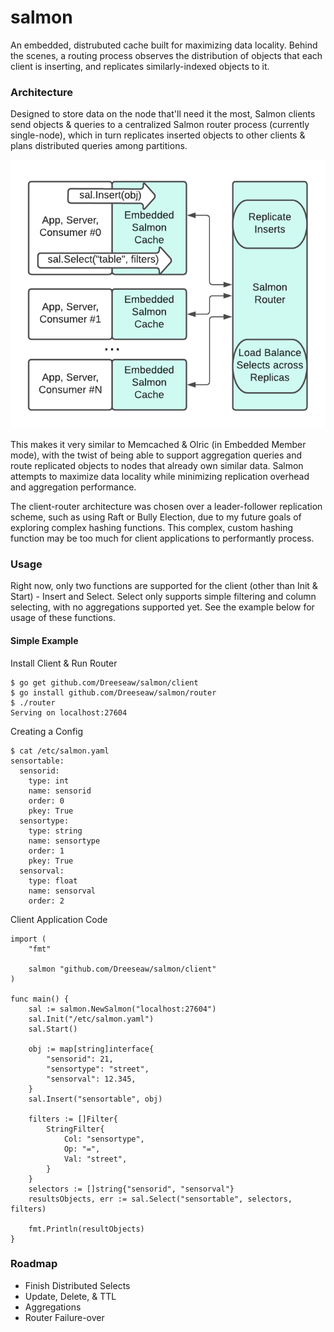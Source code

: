 # salmon

An embedded, distrubuted cache built for maximizing data locality. Behind the scenes, a routing process observes the distribution of objects that each client is inserting, and replicates similarly-indexed objects to it.

### Architecture

Designed to store data on the node that'll need it the most, Salmon clients send objects & queries to a centralized Salmon router process (currently single-node), which in turn replicates inserted objects to other clients & plans distributed queries among partitions. 

![salmon architecture](./salmonarch.png?raw=true "Salmon's Architecture")

This makes it very similar to Memcached & Olric (in Embedded Member mode), with the twist of being able to support aggregation queries and route replicated objects to nodes that already own similar data. Salmon attempts to maximize data locality while minimizing replication overhead and aggregation performance.

The client-router architecture was chosen over a leader-follower replication scheme, such as using Raft or Bully Election, due to my future goals of exploring complex hashing functions. This complex, custom hashing function may be too much for client applications to performantly process. 

### Usage

Right now, only two functions are supported for the client (other than Init & Start) - Insert and Select. Select only supports simple filtering and column selecting, with no aggregations supported yet. See the example below for usage of these functions.

#### Simple Example

Install Client & Run Router
~~~
$ go get github.com/Dreeseaw/salmon/client 
$ go install github.com/Dreeseaw/salmon/router
$ ./router
Serving on localhost:27604
~~~

Creating a Config
~~~
$ cat /etc/salmon.yaml
sensortable:
  sensorid:
    type: int
    name: sensorid
    order: 0
    pkey: True
  sensortype:
    type: string
    name: sensortype
    order: 1
    pkey: True
  sensorval:
    type: float
    name: sensorval
    order: 2
~~~

Client Application Code
~~~
import (
    "fmt"

    salmon "github.com/Dreeseaw/salmon/client"
)

func main() {
    sal := salmon.NewSalmon("localhost:27604")
    sal.Init("/etc/salmon.yaml")
    sal.Start()

    obj := map[string]interface{
        "sensorid": 21,
        "sensortype": "street",
        "sensorval": 12.345,
    }
    sal.Insert("sensortable", obj)

    filters := []Filter{
        StringFilter{
            Col: "sensortype",
            Op: "=",
            Val: "street",
        }
    }
    selectors := []string{"sensorid", "sensorval"}
    resultsObjects, err := sal.Select("sensortable", selectors, filters)

    fmt.Println(resultObjects)
}

~~~

### Roadmap

- Finish Distributed Selects
- Update, Delete, & TTL
- Aggregations
- Router Failure-over
